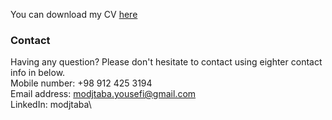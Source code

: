 
You can download my CV <a href="./resume/cv.pdf">here</a> 

### Contact
Having any question? Please don't hesitate to contact using eighter contact info in below.\
Mobile number: +98 912 425 3194\
Email address: modjtaba.yousefi@gmail.com\
LinkedIn: modjtaba\

